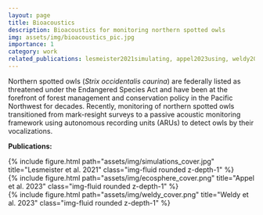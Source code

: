 ```yaml
---
layout: page
title: Bioacoustics
description: Bioacoustics for monitoring northern spotted owls
img: assets/img/bioacoustics_pic.jpg
importance: 1
category: work
related_publications: lesmeister2021simulating, appel2023using, weldy2023long
---
```


Northern spotted owls (<i>Strix occidentalis caurina</i>) are federally listed as threatened under the Endangered Species Act and have been at the forefront of forest management and conservation policy in the Pacific Northwest for decades. Recently, monitoring of northern spotted owls transitioned from mark-resight surveys to a passive acoustic monitoring framework using autonomous recording units (ARUs) to detect owls by their vocalizations.

<b>Publications:</b>

<div class="row">
    <div class="col-sm mt-3 mt-md-0">
        {% include figure.html path="assets/img/simulations_cover.jpg" title="Lesmeister et al. 2021" class="img-fluid rounded z-depth-1" %}
    </div>
</div>

<div class="row">
    <div class="col-sm mt-3 mt-md-0">
        {% include figure.html path="assets/img/ecosphere_cover.png" title="Appel et al. 2023" class="img-fluid rounded z-depth-1" %}
    </div>
</div>

<div class="row">
    <div class="col-sm mt-3 mt-md-0">
        {% include figure.html path="assets/img/weldy_cover.png" title="Weldy et al. 2023" class="img-fluid rounded z-depth-1" %}
    </div>
</div>
